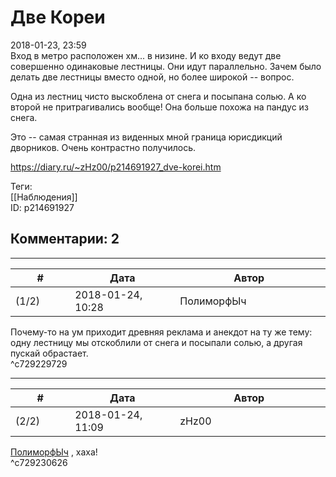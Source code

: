 Две Кореи
=========

  
2018-01-23, 23:59  
 Вход в метро расположен хм... в низине. И ко входу ведут две совершенно одинаковые лестницы. Они идут параллельно. Зачем было делать две лестницы вместо одной, но более широкой -- вопрос.   
   
 Одна из лестниц чисто выскоблена от снега и посыпана солью. А ко второй не притрагивались вообще! Она больше похожа на пандус из снега.   
   
 Это -- самая странная из виденных мной граница юрисдикций дворников. Очень контрастно получилось.   
  
<https://diary.ru/~zHz00/p214691927_dve-korei.htm>  
  
Теги:  
[[Наблюдения]]  
ID: p214691927  


Комментарии: 2
--------------

  


---



|         #         |              Дата              |                     Автор                     |           ID           |
| --- | --- | --- | --- |
| (1/2) | 2018-01-24, 10:28 | ПолиморфЫч | c729229729 |

  
 Почему-то на ум приходит древняя реклама и анекдот на ту же тему: одну лестницу мы отскоблили от снега и посыпали солью, а другая пускай обрастает.   
 ^c729229729

---



|         #         |              Дата              |                     Автор                     |           ID           |
| --- | --- | --- | --- |
| (2/2) | 2018-01-24, 11:09 | zHz00 | c729230626 |

  
  [ПолиморфЫч](http://polimorf.diary.ru "stuff and other games")  , хаха!   
 ^c729230626